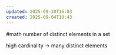 ```yaml
---
updated: 2025-09-30T16:03
created: 2025-09-04T10:43
---
```

#math 
number of distinct elements in a set

high cardinality -> many distinct elements